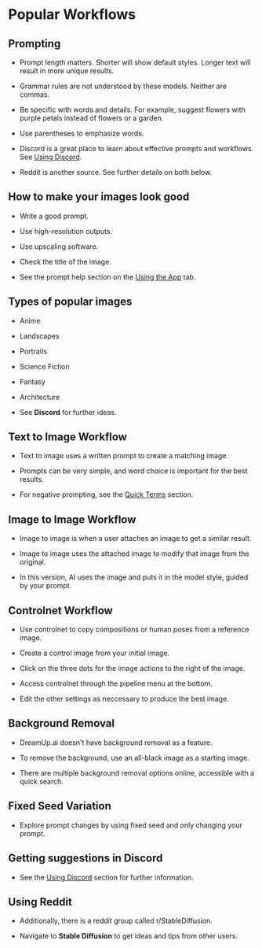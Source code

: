 # Popular Workflows
## Prompting

* Prompt length matters. Shorter will show default styles. Longer text will result in more unique results.

* Grammar rules are not understood by these models. Neither are commas.

* Be specific with words and details. For example, suggest flowers with purple petals instead of flowers or a garden. 

* Use parentheses to emphasize words.

* Discord is a great place to learn about effective prompts and workflows. See [Using Discord](https://dreamup.ai/ "Using Discord").

* Reddit is another source. See further details on both below.

## How to make your images look good

* Write a good prompt.

* Use high-resolution outputs.

* Use upscaling software.

* Check the title of the image.

* See the prompt help section on the [Using the App](https://dreamup.ai/ "Using the App") tab.

## Types of popular images

* Anime

* Landscapes

* Portraits

* Science Fiction

* Fantasy

* Architecture

* See **Discord** for further ideas.

## Text to Image Workflow

* Text to image uses a written prompt to create a matching image.

* Prompts can be very simple, and word choice is important for the best results. 

* For negative prompting, see the [Quick Terms](https://dreamup.ai/ "Quick Terms") section.

## Image to Image Workflow

* Image to image is when a user attaches an image to get a similar result.

* Image to image uses the attached image to modify that image from the original.

* In this version, AI uses the image and puts it in the model style, guided by your prompt.

## Controlnet Workflow

* Use controlnet to copy compositions or human poses from a reference image.

* Create a control image from your initial image.

* Click on the three dots for the image actions to the right of the image.

* Access controlnet through the pipeline menu at the bottom.
  
* Edit the other settings as neccessary to produce the best image. 

## Background Removal

* DreamUp.ai doesn't have background removal as a feature.

* To remove the background, use an all-black image as a starting image.

* There are multiple background removal options online, accessible with a quick search.

## Fixed Seed Variation

* Explore prompt changes by using fixed seed and only changing your prompt.

## Getting suggestions in Discord

* See the [Using Discord](https://dreamup.ai/ "Using Discord") section for further information.

## Using Reddit

* Additionally, there is a reddit group called r/StableDiffusion.

* Navigate to **Stable Diffusion** to get ideas and tips from other users.

